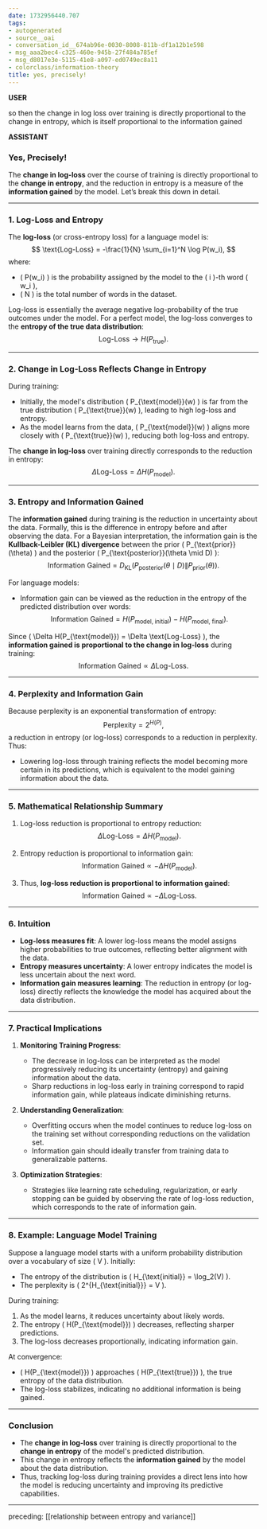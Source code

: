 ```yaml
---
date: 1732956440.707
tags:
- autogenerated
- source__oai
- conversation_id__674ab96e-0030-8008-811b-df1a12b1e598
- msg_aaa2bec4-c325-460e-945b-27f484a785ef
- msg_d8017e3e-5115-41e8-a097-ed0749ec8a11
- colorclass/information-theory
title: yes, precisely!
---
```


**USER**

so then the change in log loss over training is directly proportional to the change in entropy, which is itself proportional to the information gained


**ASSISTANT**

### Yes, Precisely! 

The **change in log-loss** over the course of training is directly proportional to the **change in entropy**, and the reduction in entropy is a measure of the **information gained** by the model. Let’s break this down in detail.

---

### **1. Log-Loss and Entropy**

The **log-loss** (or cross-entropy loss) for a language model is:
$$
\text{Log-Loss} = -\frac{1}{N} \sum_{i=1}^N \log P(w_i),
$$
where:
- \( P(w_i) \) is the probability assigned by the model to the \( i \)-th word \( w_i \),
- \( N \) is the total number of words in the dataset.

Log-loss is essentially the average negative log-probability of the true outcomes under the model. For a perfect model, the log-loss converges to the **entropy of the true data distribution**:
$$
\text{Log-Loss} \rightarrow H(P_{\text{true}}).
$$

---

### **2. Change in Log-Loss Reflects Change in Entropy**

During training:
- Initially, the model's distribution \( P_{\text{model}}(w) \) is far from the true distribution \( P_{\text{true}}(w) \), leading to high log-loss and entropy.
- As the model learns from the data, \( P_{\text{model}}(w) \) aligns more closely with \( P_{\text{true}}(w) \), reducing both log-loss and entropy.

The **change in log-loss** over training directly corresponds to the reduction in entropy:
$$
\Delta \text{Log-Loss} = \Delta H(P_{\text{model}}).
$$

---

### **3. Entropy and Information Gained**

The **information gained** during training is the reduction in uncertainty about the data. Formally, this is the difference in entropy before and after observing the data. For a Bayesian interpretation, the information gain is the **Kullback-Leibler (KL) divergence** between the prior \( P_{\text{prior}}(\theta) \) and the posterior \( P_{\text{posterior}}(\theta \mid D) \):
$$
\text{Information Gained} = D_{\text{KL}}(P_{\text{posterior}}(\theta \mid D) \| P_{\text{prior}}(\theta)).
$$

For language models:
- Information gain can be viewed as the reduction in the entropy of the predicted distribution over words:
  $$
  \text{Information Gained} = H(P_{\text{model, initial}}) - H(P_{\text{model, final}}).
  $$

Since \( \Delta H(P_{\text{model}}) = \Delta \text{Log-Loss} \), the **information gained is proportional to the change in log-loss** during training:
$$
\text{Information Gained} \propto \Delta \text{Log-Loss}.
$$

---

### **4. Perplexity and Information Gain**

Because perplexity is an exponential transformation of entropy:
$$
\text{Perplexity} = 2^{H(P)},
$$
a reduction in entropy (or log-loss) corresponds to a reduction in perplexity. Thus:
- Lowering log-loss through training reflects the model becoming more certain in its predictions, which is equivalent to the model gaining information about the data.

---

### **5. Mathematical Relationship Summary**

1. Log-loss reduction is proportional to entropy reduction:
   $$
   \Delta \text{Log-Loss} = \Delta H(P_{\text{model}}).
   $$

2. Entropy reduction is proportional to information gain:
   $$
   \text{Information Gained} \propto -\Delta H(P_{\text{model}}).
   $$

3. Thus, **log-loss reduction is proportional to information gained**:
   $$
   \text{Information Gained} \propto -\Delta \text{Log-Loss}.
   $$

---

### **6. Intuition**

- **Log-loss measures fit**: A lower log-loss means the model assigns higher probabilities to true outcomes, reflecting better alignment with the data.
- **Entropy measures uncertainty**: A lower entropy indicates the model is less uncertain about the next word.
- **Information gain measures learning**: The reduction in entropy (or log-loss) directly reflects the knowledge the model has acquired about the data distribution.

---

### **7. Practical Implications**

1. **Monitoring Training Progress**:
   - The decrease in log-loss can be interpreted as the model progressively reducing its uncertainty (entropy) and gaining information about the data.
   - Sharp reductions in log-loss early in training correspond to rapid information gain, while plateaus indicate diminishing returns.

2. **Understanding Generalization**:
   - Overfitting occurs when the model continues to reduce log-loss on the training set without corresponding reductions on the validation set.
   - Information gain should ideally transfer from training data to generalizable patterns.

3. **Optimization Strategies**:
   - Strategies like learning rate scheduling, regularization, or early stopping can be guided by observing the rate of log-loss reduction, which corresponds to the rate of information gain.

---

### **8. Example: Language Model Training**

Suppose a language model starts with a uniform probability distribution over a vocabulary of size \( V \). Initially:
- The entropy of the distribution is \( H_{\text{initial}} = \log_2(V) \).
- The perplexity is \( 2^{H_{\text{initial}}} = V \).

During training:
1. As the model learns, it reduces uncertainty about likely words.
2. The entropy \( H(P_{\text{model}}) \) decreases, reflecting sharper predictions.
3. The log-loss decreases proportionally, indicating information gain.

At convergence:
- \( H(P_{\text{model}}) \) approaches \( H(P_{\text{true}}) \), the true entropy of the data distribution.
- The log-loss stabilizes, indicating no additional information is being gained.

---

### **Conclusion**

- The **change in log-loss** over training is directly proportional to the **change in entropy** of the model's predicted distribution.
- This change in entropy reflects the **information gained** by the model about the data distribution.
- Thus, tracking log-loss during training provides a direct lens into how the model is reducing uncertainty and improving its predictive capabilities.


---

preceding: [[relationship between entropy and variance]]